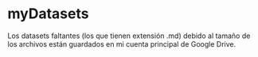 # myDatasets

Los datasets faltantes (los que tienen extensión .md) debido al tamaño de los archivos están guardados en mi cuenta principal de Google Drive.
